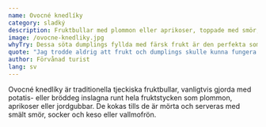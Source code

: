 ```yaml
---
name: Ovocné knedlíky
category: sladký
description: Fruktbullar med plommon eller aprikoser, toppade med smör, socker och keso
image: /ovocne-knedliky.jpg
whyTry: Dessa söta dumplings fyllda med färsk frukt är den perfekta sommardesserten. Kontrasten mellan den mjuka potatisdegen, saftiga fruktcentret och krämiga toppings skapar ren tröstmatsmagi.
quote: "Jag trodde aldrig att frukt och dumplings skulle kunna fungera så bra tillsammans. Jordgubben spricker i munnen!"
author: Förvånad turist
lang: sv
---
```


Ovocné knedlíky är traditionella tjeckiska fruktbullar, vanligtvis gjorda med potatis- eller bröddeg inslagna runt hela fruktstycken som plommon, aprikoser eller jordgubbar. De kokas tills de är mörta och serveras med smält smör, socker och keso eller vallmofrön.